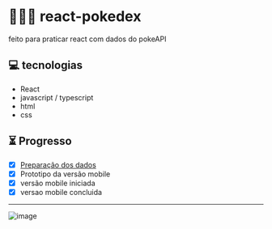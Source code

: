 # 👨🏾‍💻 react-pokedex
 feito para praticar react com dados do pokeAPI
 
## 💻 tecnologias
* React
* javascript / typescript
* html
* css
 
## ⏳ Progresso
- [x] [Preparação dos dados](https://pokeapi.co/)
- [x] Prototipo da versão mobile
- [x] versão mobile iniciada
- [x] versao mobile concluida
 ---
 ![image](https://user-images.githubusercontent.com/82549355/131590387-e5f208c7-25d8-41ea-ab12-6c5b12624e6f.png)

